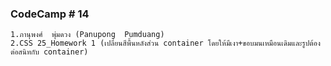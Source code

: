 ### CodeCamp # 14
    1.ภานุพงศ์  พุ่มดวง (Panupong  Pumduang)
    2.CSS 25_Homework 1 (เปลี่ยนสีพื้นหลังส่วน container โดยให้มีเงา+ขอบมนเหมือนเดิมและรูปต้องต่อสนิทกับ container)
